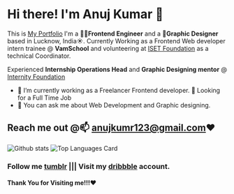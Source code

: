 # Hi there! I'm Anuj Kumar 👋
This is [My Portfolio](https://anujkumar.gtsb.io/)
I'm a 🧑‍💻**Frontend Engineer** and a 🎨**Graphic Designer** based in Lucknow, India☀️. 
Currently Working as a Frontend Web developer intern trainee @ **VamSchool** and volunteering at [ISET Foundation](https://isetf.org) as a technical Coordinator.

Experienced **Internship Operations Head** and **Graphic Designing mentor** @ [Internity Foundation](https://internity.in) 

- 🔭 I’m currently working as a Freelancer Frontend developer. 👯 Looking for a Full Time Job
- 💬 You can ask me about Web Development and Graphic designing. 

## Reach me out @📫 **anujkumr123@gmail.com**❤️

![Github stats](https://github-readme-stats.vercel.app/api?username=43215-Anuj&theme=algolia&show_icons=true&count_private=true)
![Top Languages Card](https://github-readme-stats.vercel.app/api/top-langs/?username=43215-Anuj&layout=compact&hide=c)

### Follow me **[tumblr](https://ajkkumr.tumblr.com/)** |||  Visit my **[dribbble](https://dribbble.com/Anujkumar)** account.

#### Thank You for Visiting me!!!❤️
